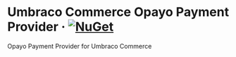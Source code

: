 # Umbraco Commerce Opayo Payment Provider &middot; [![NuGet](https://img.shields.io/nuget/v/Umbraco.Commerce.PaymentProviders.Opayo.svg?style=modern&label=nuget)](https://www.nuget.org/packages/Umbraco.Commerce.PaymentProviders.Opayo/) 

Opayo Payment Provider for Umbraco Commerce
